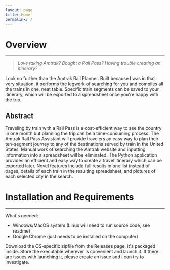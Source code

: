 ```yaml
---
layout: page
title: Home
permalink: /
---
```


# Overview
---
> *Love taking Amtrak?*
> *Bought a Rail Pass?*
> *Having trouble creating an itinerary?*

Look no further than the Amtrak Rail Planner. Built because I was in that very situation, it performs the legwork of searching for you and compiles all the trains in one, neat table. Specific train segments can be saved to your itinerary, which will be exported to a spreadsheet once you're happy with the trip.

## Abstract

Traveling by train with a Rail Pass is a cost-efficient way to see the country in one month but planning the trip can be a time-consuming process. The Amtrak Rail Pass Assistant will provide travelers an easy way to plan their ten-segment journey to any of the destinations served by train in the United States. Manual work of searching the Amtrak website and inputting information into a spreadsheet will be eliminated. The Python application provides an efficient and easy way to create a travel itinerary which can be exported later. Novel features include full results in one list instead of pages, details of each train in the resulting spreadsheet, and pictures of each selected city in the search.

# Installation and Requirements
---
What's needed:
- Windows/MacOS system (Linux will need to run source code, see readme)
- Google Chrome (just needs to be installed on the computer)

Download the OS-specific zipfile from the Releases page, it's packaged inside. Store the executable wherever is convenient and launch it. If there are issues with launching it, please create an issue and I can try to investigate.
